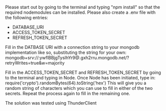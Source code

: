 Please start out by going to the terminal and typing "npm install" so that the required nodemodules can be installed.
Please also create a .env file with the following entries:
  - DATABASE_URI
  - ACCESS_TOKEN_SECRET
  - REFRESH_TOKEN_SECRET

Fill in the DATBASE URI with a connection string to your mongodb implementation like so, substituting the string for your own:
mongodb+srv://<username>:ywflBBjgTysIhYr9@<cluster>.gxh2rru.mongodb.net/<dbname>?retryWrites=true&w=majority

Fill in the ACCESS_TOKEN_SECRET and REFRESH_TOKEN_SECRET by going to the terminal and typing in Node. Once Node has been initiated,
type in: require('crypto').randomBytes(64).toString('hex')
This will give you a random string of characters which you can use to fill in either of the two secrets. Repeat the process again to
fill in the remaining one.

The solution was tested using ThunderClient
